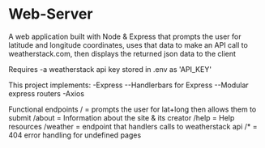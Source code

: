 # Web-Server
A web application built with Node & Express that prompts the user for latitude and longitude coordinates, uses that data to make an API call to weatherstack.com, then displays
the returned json data to the client

Requires
-a weatherstack api key stored in .env as 'API_KEY'

This project implements:
-Express
--Handlerbars for Express
--Modular express routers
-Axios

Functional endpoints
/         = prompts the user for lat+long then allows them to submit
/about    = Information about the site & its creator
/help     = Help resources
/weather  = endpoint that handlers calls to weatherstack api
/*        = 404 error handling for undefined pages

